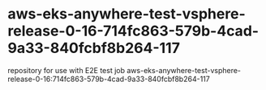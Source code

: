 # aws-eks-anywhere-test-vsphere-release-0-16-714fc863-579b-4cad-9a33-840fcbf8b264-117
repository for use with E2E test job aws-eks-anywhere-test-vsphere-release-0-16:714fc863-579b-4cad-9a33-840fcbf8b264-117
